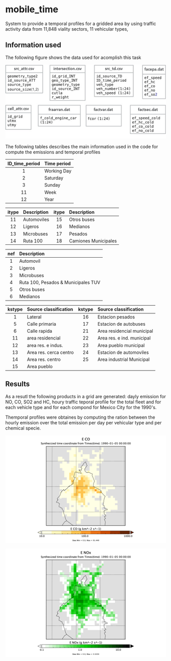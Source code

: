 # mobile_time

System to provide a temporal profiles for a gridded area by using  traffic activity data from 11,848 viality  sectors, 11 vehicular types, 

## Information used
The following figure shows the data used for acomplish this task

![Input Informatio](/assets/images/diagrama.jpg "Input information")

The following tables describes the main information used in the code for compute the emissions and temporal profiles

   |  ID_time_period | Time period |
   |:---:|:---   |
   |  1 | Working Day |
   |  2 | Saturday |
   |  3 | Sunday   |
   | 11 | Week     |
   | 12 | Year     |

   |  itype  | Description    | itype | Description |
   |:---:    |:---            |:---: |:---          |
   | 11     | Automoviles     |  15  | Otros buses  |
   | 12     | Ligeros         |  16  | Medianos    |
   | 13     | Microbuses      |  17  | Pesados     |
   | 14     | Ruta 100        |  18  | Camiones Municipales |
   
 |  nef    | Description |
 |:---:    |:---             |
 | 1   | Automovil    |
 | 2   | Ligeros   |
 | 3  |  Microbuses   |
 | 4  |  Ruta 100, Pesados & Municipales TUV   |
 | 5   | Otros buses   |
 | 6  |  Medianos   |
     
  | kstype | Source classification | kstype |  Source classification |
  |:---:   |:---                     |:---: |:--- |
  |1 | Lateral              |    16  | Estacion pesados             |
  |5 | Calle primaria       |    17  | Estacion de autobuses        |
  |6 | Calle rapida         |    21  | Area residencial municipal   |
  |11 | area residencial    |    22  | Area res. e ind. municipal   |
  |12 | area res. e indus.  |    23  | Area pueblo municipal        |
  |13 | Area res. cerca centro|  24  | Estacion de automoviles      |
  |14 | Area res. centro    |    25  | Area industrial Municipal    |
  |15 | Area pueblo         | | |

## Results

As a resutl the following products in a grid are generated:   dayly emission  for NO, CO, SO2 and HC, houry traffic teporal profile for the total fleet and for each vehicle type  and for each compond  for Mexico City for the 1990's.

Themporal profiles were obtaines by computing  the ration between the hourly emission over the total emission per day per vehicular type and per chemical specie.

![CO emissions](/assets/images/COemis.gif "CO emissions")

![NO emissions](/assets/images/NOxemis.gif "NO emissions")
